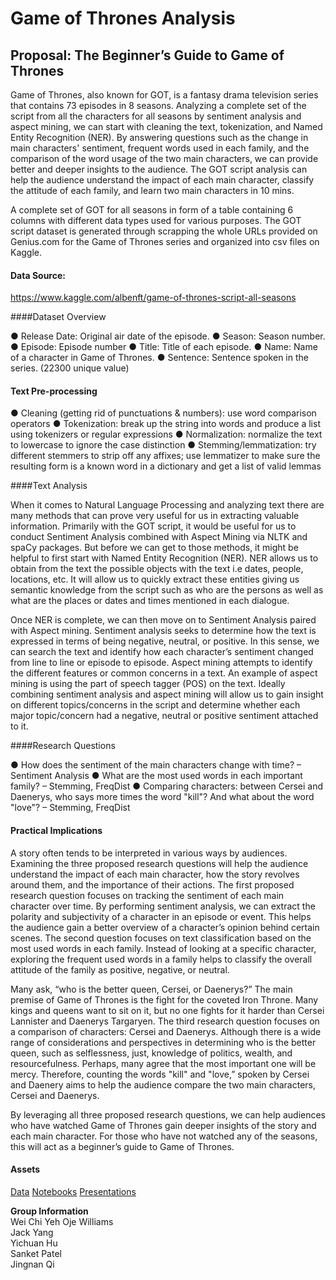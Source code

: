  # Game of Thrones Analysis
 ## Proposal: The Beginner’s Guide to Game of Thrones

Game of Thrones, also known for GOT, is a fantasy drama television series that contains 73 episodes in 8 seasons. Analyzing a complete set of the script from all the characters for all seasons by sentiment analysis and aspect mining, we can start with cleaning the text, tokenization, and Named Entity Recognition (NER). By answering questions such as the change in main characters' sentiment, frequent words used in each family, and the comparison of the word usage of the two main characters, we can provide better and deeper insights to the audience. The GOT script analysis can help the audience understand the impact of each main character, classify the attitude of each family, and learn two main characters in 10 mins.

A complete set of GOT for all seasons in form of a table containing 6 columns with different data types used for various purposes. The GOT script dataset is generated through scrapping the whole URLs provided on Genius.com for the Game of Thrones series and organized into csv files on Kaggle. 


#### Data Source:
https://www.kaggle.com/albenft/game-of-thrones-script-all-seasons

####Dataset Overview

●	Release Date: Original air date of the episode.
●	Season: Season number.
●	Episode: Episode number
●	Title: Title of each episode.
●	Name: Name of a character in Game of Thrones.
●	Sentence: Sentence spoken in the series. (22300 unique value)

#### Text Pre-processing 

●	Cleaning (getting rid of punctuations & numbers): use word comparison operators
●	Tokenization: break up the string into words and produce a list using tokenizers or regular expressions
●	Normalization: normalize the text to lowercase to ignore the case distinction
●	Stemming/lemmatization: try different stemmers to strip off any affixes; use lemmatizer to make sure the resulting form is a known word in a dictionary and get a list of valid lemmas

####Text Analysis

When it comes to Natural Language Processing and analyzing text there are many methods that can prove very useful for us in extracting valuable information. Primarily with the GOT script, it would be useful for us to conduct Sentiment Analysis combined with Aspect Mining via NLTK and spaCy packages. But before we can get to those methods, it might be helpful to first start with Named Entity Recognition (NER). NER allows us to obtain from the text the possible objects with the text i.e dates, people, locations, etc. It will allow us to quickly extract these entities giving us semantic knowledge from the script such as who are the persons as well as what are the places or dates and times mentioned in each dialogue.

Once NER is complete, we can then move on to Sentiment Analysis paired with Aspect mining. Sentiment analysis seeks to determine how the text is expressed in terms of being negative, neutral, or positive. In this sense, we can search the text and identify how each character’s sentiment changed from line to line or episode to episode. Aspect mining attempts to identify the different features or common concerns in a text. An example of aspect mining is using the part of speech tagger (POS) on the text. Ideally combining sentiment analysis and aspect mining will allow us to gain insight on different topics/concerns in the script and determine whether each major topic/concern had a negative, neutral or positive sentiment attached to it.


####Research Questions

●	How does the sentiment of the main characters change with time? – Sentiment Analysis
●	What are the most used words in each important family? – Stemming, FreqDist
●	Comparing characters: between Cersei and Daenerys, who says more times the word "kill"? And what about the word "love"? – Stemming, FreqDist

#### Practical Implications

A story often tends to be interpreted in various ways by audiences. Examining the three proposed research questions will help the audience understand the impact of each main character, how the story revolves around them, and the importance of their actions. The first proposed research question focuses on tracking the sentiment of each main character over time. By performing sentiment analysis, we can extract the polarity and subjectivity of a character in an episode or event. This helps the audience gain a better overview of a character’s opinion behind certain scenes. The second question focuses on text classification based on the most used words in each family. Instead of looking at a specific character, exploring the frequent used words in a family helps to classify the overall attitude of the family as positive, negative, or neutral. 

Many ask, “who is the better queen, Cersei, or Daenerys?” The main premise of Game of Thrones is the fight for the coveted Iron Throne. Many kings and queens want to sit on it, but no one fights for it harder than Cersei Lannister and Daenerys Targaryen. The third research question focuses on a comparison of characters: Cersei and Daenerys. Although there is a wide range of considerations and perspectives in determining who is the better queen, such as selflessness, just, knowledge of politics, wealth, and resourcefulness. Perhaps, many agree that the most important one will be mercy.  Therefore, counting the words "kill" and "love,” spoken by Cersei and Daenery aims to help the audience compare the two main characters, Cersei and Daenerys. 

By leveraging all three proposed research questions, we can help audiences who have watched Game of Thrones gain deeper insights of the story and each main character. For those who have not watched any of the seasons, this will act as a beginner’s guide to Game of Thrones.

#### Assets
[Data]()
[Notebooks]()
[Presentations]()



**Group Information**	
Wei Chi Yeh	
Oje Williams	
Jack Yang	
Yichuan Hu	
Sanket Patel	
Jingnan Qi
